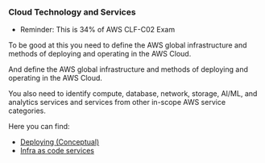 ### Cloud Technology and Services

* Reminder: This is 34% of AWS CLF-C02 Exam

To be good at this you need to define the AWS global infrastructure and methods of deploying and operating in the AWS Cloud.

And define the AWS global infrastructure and methods of deploying and operating in the AWS Cloud.

You also need to identify compute, database, network, storage, AI/ML, and analytics services and services from other in-scope AWS service categories.

Here you can find:

* [Deploying (Conceptual)](./Deploying.md)
* [Infra as code services](./IaC.md)
